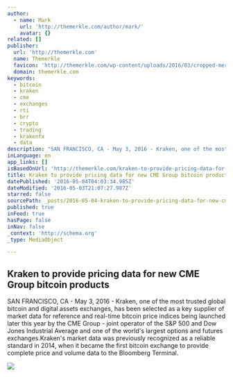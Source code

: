 ```yaml
---
author:
  - name: Mark
    url: 'http://themerkle.com/author/mark/'
    avatar: {}
related: []
publisher:
  url: 'http://themerkle.com'
  name: Themerkle
  favicon: 'http://themerkle.com/wp-content/uploads/2016/03/cropped-merkle-white-1-192x192.png'
  domain: themerkle.com
keywords:
  - bitcoin
  - kraken
  - cme
  - exchanges
  - rti
  - brr
  - crypto
  - trading
  - krakenfx
  - data
description: "SAN FRANCISCO, CA - May 3, 2016 - Kraken, one of the most trusted global bitcoin and digital assets exchanges, has been selected as a key supplier of market data for reference and real-time bitcoin price indices being launched later this year by the CME Group - joint operator of the S&P 500 and Dow Jones Industrial Average and one of the world's largest options and futures exchanges.Kraken's market data was previously recognized as a reliable standard in 2014, when it became the first bitcoin exchange to provide complete price and volume data to the Bloomberg Terminal."
inLanguage: en
app_links: []
isBasedOnUrl: 'http://themerkle.com/kraken-to-provide-pricing-data-for-new-cme-group-bitcoin-products/'
title: Kraken to provide pricing data for new CME Group bitcoin products
datePublished: '2016-05-04T04:03:34.985Z'
dateModified: '2016-05-03T21:07:27.987Z'
starred: false
sourcePath: _posts/2016-05-04-kraken-to-provide-pricing-data-for-new-cme-group-bitcoin-pro.md
published: true
inFeed: true
hasPage: false
inNav: false
_context: 'http://schema.org'
_type: MediaObject

---
```

<article style=""><h1>Kraken to provide pricing data for new CME Group bitcoin products</h1><p>SAN FRANCISCO, CA - May 3, 2016 - Kraken, one of the most trusted global bitcoin and digital assets exchanges, has been selected as a key supplier of market data for reference and real-time bitcoin price indices being launched later this year by the CME Group - joint operator of the S&amp;P 500 and Dow Jones Industrial Average and one of the world's largest options and futures exchanges.Kraken's market data was previously recognized as a reliable standard in 2014, when it became the first bitcoin exchange to provide complete price and volume data to the Bloomberg Terminal.</p><img src="http://themerkle.com/wp-content/uploads/2016/05/kraken-trs-2.png" /></article>